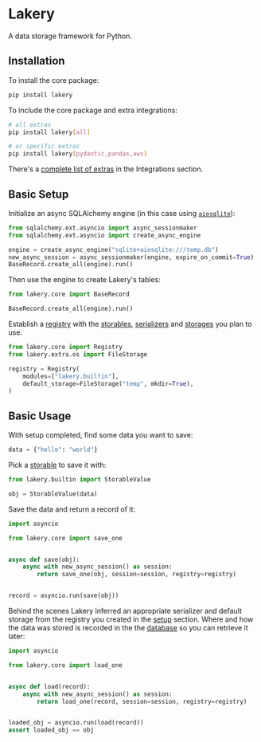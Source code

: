 # Lakery

A data storage framework for Python.

## Installation

To install the core package:

```bash
pip install lakery
```

To include the core package and extra integrations:

```bash
# all extras
pip install lakery[all]

# or specific extras
pip install lakery[pydantic,pandas,aws]
```

There's a [complete list of extras](./integrations/index.md) in the Integrations
section.

## Basic Setup

Initialize an async SQLAlchemy engine (in this case using
[`aiosqlite`](https://pypi.org/project/aiosqlite/)):

```python
from sqlalchemy.ext.asyncio import async_sessionmaker
from sqlalchemy.ext.asyncio import create_async_engine

engine = create_async_engine("sqlite+aiosqlite:///temp.db")
new_async_session = async_sessionmaker(engine, expire_on_commit=True)
BaseRecord.create_all(engine).run()
```

Then use the engine to create Lakery's tables:

```python
from lakery.core import BaseRecord

BaseRecord.create_all(engine).run()
```

Establish a [registry](./concepts/registry.md) with the
[storables](./concepts/storables.md), [serializers](./concepts/serializers.md) and
[storages](./concepts/storages.md) you plan to use.

```python
from lakery.core import Registry
from lakery.extra.os import FileStorage

registry = Registry(
    modules=["lakery.builtin"],
    default_storage=FileStorage("temp", mkdir=True),
)
```

## Basic Usage

With setup completed, find some data you want to save:

```python
data = {"hello": "world"}
```

Pick a [storable](./concepts/storables.md) to save it with:

```python
from lakery.builtin import StorableValue

obj = StorableValue(data)
```

Save the data and return a record of it:

```python
import asyncio

from lakery.core import save_one


async def save(obj):
    async with new_async_session() as session:
        return save_one(obj, session=session, registry=registry)


record = asyncio.run(save(obj))
```

Behind the scenes Lakery inferred an appropriate serializer and default storage from the
registry you created in the [setup](#basic-setup) section. Where and how the data was
stored is recorded in the the [database](./concepts/database.md) so you can retrieve it
later:

```python
import asyncio

from lakery.core import load_one


async def load(record):
    async with new_async_session() as session:
        return load_one(record, session=session, registry=registry)


loaded_obj = asyncio.run(load(record))
assert loaded_obj == obj
```
